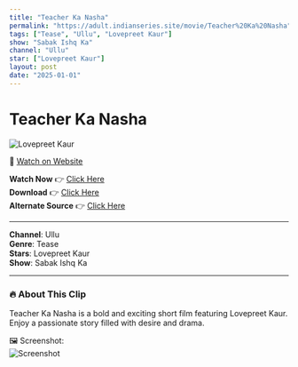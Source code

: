 ```yaml
---
title: "Teacher Ka Nasha"
permalink: "https://adult.indianseries.site/movie/Teacher%20Ka%20Nasha"
tags: ["Tease", "Ullu", "Lovepreet Kaur"]
show: "Sabak Ishq Ka"
channel: "Ullu"
star: ["Lovepreet Kaur"]
layout: post
date: "2025-01-01"
---
```


# Teacher Ka Nasha

![Lovepreet Kaur](https://shorts.desisins.com/wp-content/uploads/2024/11/Teacehr-Ka-Nasha-DesiSins.com_.jpg)

🔗 [Watch on Website](https://adult.indianseries.site/movie/Teacher%20Ka%20Nasha)

**Watch Now** 👉 [Click Here](https://adult.indianseries.site/movie/Teacher%20Ka%20Nasha)  
**Download** 👉 [Click Here](https://adult.indianseries.site/movie/Teacher%20Ka%20Nasha)  
**Alternate Source** 👉 [Click Here](https://adult.indianseries.site/movie/Teacher%20Ka%20Nasha)

---

**Channel**: Ullu  
**Genre**: Tease  
**Stars**: Lovepreet Kaur  
**Show**: Sabak Ishq Ka

---

### 🔥 About This Clip

Teacher Ka Nasha is a bold and exciting short film featuring Lovepreet Kaur. Enjoy a passionate story filled with desire and drama.
 
🖼️ Screenshot:  
![Screenshot](https://shorts.desisins.com/wp-content/uploads/2024/11/Teacehr-Ka-Nasha-DesiSins.com_.jpg)
